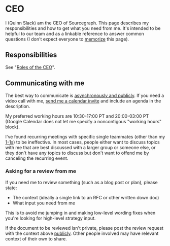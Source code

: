 # CEO

I (Quinn Slack) am the CEO of Sourcegraph. This page describes my responsibilities and how to get what you need from me. It's intended to be helpful to our team and as a linkable reference to answer common questions (I don't expect everyone to [memorize](../usage.md#links) this page).

## Responsibilities

See "[Roles of the CEO](roles.md)".

## Communicating with me

The best way to communicate is [asynchronously and publicly](../communication.md). If you need a video call with me, [send me a calendar invite](../communication.md#scheduling-meetings) and include an agenda in the description.

My preferred working hours are 10:30-17:00 PT and 20:00-03:00 PT (Google Calendar does not let me specify a noncontigous "working hours" block).

I've found recurring meetings with specific single teammates (other than my [1-1s](../leadership/1-1.md)) to be ineffective. In most cases, people either want to discuss topics with me that are best discussed with a larger group or someone else, or they don't have any topics to discuss but don't want to offend me by canceling the recurring event.

### Asking for a review from me

If you need me to review something (such as a blog post or plan), please state:

- The context (ideally a single link to an RFC or other written down doc)
- What input you need from me

This is to avoid me jumping in and making low-level wording fixes when you're looking for high-level strategy input.

If the document to be reviewed isn't private, please post the review request with the context above [publicly](../communication.md). Other people involved may have relevant context of their own to share.
